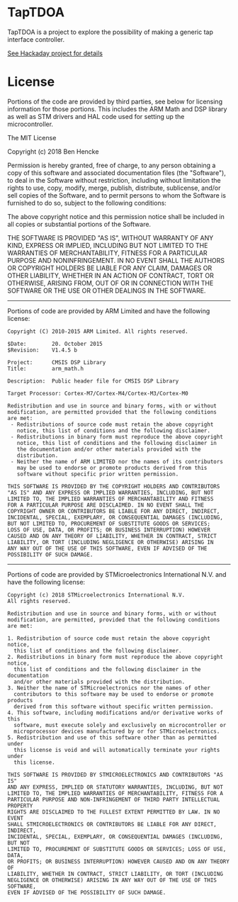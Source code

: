 TapTDOA
===============

TapTDOA is a project to explore the possibility of making a generic tap interface controller. 


[See Hackaday project for details](https://hackaday.io/project/159821-taptdoa)

License
===============

Portions of the code are provided by third parties, see below for licensing information for those portions. This includes the ARM Math and DSP library as well as STM drivers and HAL code used for setting up the microcontroller.

The MIT License

Copyright (c) 2018 Ben Hencke

Permission is hereby granted, free of charge, to any person obtaining a copy
of this software and associated documentation files (the "Software"), to deal
in the Software without restriction, including without limitation the rights
to use, copy, modify, merge, publish, distribute, sublicense, and/or sell
copies of the Software, and to permit persons to whom the Software is
furnished to do so, subject to the following conditions:

The above copyright notice and this permission notice shall be included in all
copies or substantial portions of the Software.

THE SOFTWARE IS PROVIDED "AS IS", WITHOUT WARRANTY OF ANY KIND, EXPRESS OR
IMPLIED, INCLUDING BUT NOT LIMITED TO THE WARRANTIES OF MERCHANTABILITY,
FITNESS FOR A PARTICULAR PURPOSE AND NONINFRINGEMENT. IN NO EVENT SHALL THE
AUTHORS OR COPYRIGHT HOLDERS BE LIABLE FOR ANY CLAIM, DAMAGES OR OTHER
LIABILITY, WHETHER IN AN ACTION OF CONTRACT, TORT OR OTHERWISE, ARISING FROM,
OUT OF OR IN CONNECTION WITH THE SOFTWARE OR THE USE OR OTHER DEALINGS IN THE
SOFTWARE.


----------


Portions of code are provided by ARM Limited and have the following license:

    Copyright (C) 2010-2015 ARM Limited. All rights reserved.

    $Date:        20. October 2015
    $Revision:    V1.4.5 b

    Project:      CMSIS DSP Library
    Title:        arm_math.h

    Description:  Public header file for CMSIS DSP Library

    Target Processor: Cortex-M7/Cortex-M4/Cortex-M3/Cortex-M0

    Redistribution and use in source and binary forms, with or without
    modification, are permitted provided that the following conditions
    are met:
     - Redistributions of source code must retain the above copyright
       notice, this list of conditions and the following disclaimer.
     - Redistributions in binary form must reproduce the above copyright
       notice, this list of conditions and the following disclaimer in
       the documentation and/or other materials provided with the
       distribution.
     - Neither the name of ARM LIMITED nor the names of its contributors
       may be used to endorse or promote products derived from this
       software without specific prior written permission.

    THIS SOFTWARE IS PROVIDED BY THE COPYRIGHT HOLDERS AND CONTRIBUTORS
    "AS IS" AND ANY EXPRESS OR IMPLIED WARRANTIES, INCLUDING, BUT NOT
    LIMITED TO, THE IMPLIED WARRANTIES OF MERCHANTABILITY AND FITNESS
    FOR A PARTICULAR PURPOSE ARE DISCLAIMED. IN NO EVENT SHALL THE
    COPYRIGHT OWNER OR CONTRIBUTORS BE LIABLE FOR ANY DIRECT, INDIRECT,
    INCIDENTAL, SPECIAL, EXEMPLARY, OR CONSEQUENTIAL DAMAGES (INCLUDING,
    BUT NOT LIMITED TO, PROCUREMENT OF SUBSTITUTE GOODS OR SERVICES;
    LOSS OF USE, DATA, OR PROFITS; OR BUSINESS INTERRUPTION) HOWEVER
    CAUSED AND ON ANY THEORY OF LIABILITY, WHETHER IN CONTRACT, STRICT
    LIABILITY, OR TORT (INCLUDING NEGLIGENCE OR OTHERWISE) ARISING IN
    ANY WAY OUT OF THE USE OF THIS SOFTWARE, EVEN IF ADVISED OF THE
    POSSIBILITY OF SUCH DAMAGE.

---------


Portions of code are provided by STMicroelectronics International N.V. and have the following license:


    Copyright (c) 2018 STMicroelectronics International N.V. 
    All rights reserved.

    Redistribution and use in source and binary forms, with or without 
    modification, are permitted, provided that the following conditions are met:

    1. Redistribution of source code must retain the above copyright notice, 
      this list of conditions and the following disclaimer.
    2. Redistributions in binary form must reproduce the above copyright notice,
      this list of conditions and the following disclaimer in the documentation
      and/or other materials provided with the distribution.
    3. Neither the name of STMicroelectronics nor the names of other 
      contributors to this software may be used to endorse or promote products 
      derived from this software without specific written permission.
    4. This software, including modifications and/or derivative works of this 
      software, must execute solely and exclusively on microcontroller or
      microprocessor devices manufactured by or for STMicroelectronics.
    5. Redistribution and use of this software other than as permitted under 
      this license is void and will automatically terminate your rights under 
      this license. 

    THIS SOFTWARE IS PROVIDED BY STMICROELECTRONICS AND CONTRIBUTORS "AS IS" 
    AND ANY EXPRESS, IMPLIED OR STATUTORY WARRANTIES, INCLUDING, BUT NOT 
    LIMITED TO, THE IMPLIED WARRANTIES OF MERCHANTABILITY, FITNESS FOR A 
    PARTICULAR PURPOSE AND NON-INFRINGEMENT OF THIRD PARTY INTELLECTUAL PROPERTY
    RIGHTS ARE DISCLAIMED TO THE FULLEST EXTENT PERMITTED BY LAW. IN NO EVENT 
    SHALL STMICROELECTRONICS OR CONTRIBUTORS BE LIABLE FOR ANY DIRECT, INDIRECT,
    INCIDENTAL, SPECIAL, EXEMPLARY, OR CONSEQUENTIAL DAMAGES (INCLUDING, BUT NOT
    LIMITED TO, PROCUREMENT OF SUBSTITUTE GOODS OR SERVICES; LOSS OF USE, DATA, 
    OR PROFITS; OR BUSINESS INTERRUPTION) HOWEVER CAUSED AND ON ANY THEORY OF 
    LIABILITY, WHETHER IN CONTRACT, STRICT LIABILITY, OR TORT (INCLUDING 
    NEGLIGENCE OR OTHERWISE) ARISING IN ANY WAY OUT OF THE USE OF THIS SOFTWARE,
    EVEN IF ADVISED OF THE POSSIBILITY OF SUCH DAMAGE.